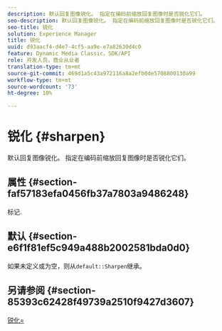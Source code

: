 ```yaml
---
description: 默认回复图像锐化。 指定在编码前缩放回复图像时是否锐化它们。
seo-description: 默认回复图像锐化。 指定在编码前缩放回复图像时是否锐化它们。
seo-title: 锐化
solution: Experience Manager
title: 锐化
uuid: d93aacf4-d4e7-4cf5-aa9e-e7a82630d4c0
feature: Dynamic Media Classic，SDK/API
role: 开发人员，商业从业者
translation-type: tm+mt
source-git-commit: 469d1a5c43a972116a8a2efb0de5708800130a99
workflow-type: tm+mt
source-wordcount: '73'
ht-degree: 10%

---
```



# 锐化 {#sharpen}

默认回复图像锐化。 指定在编码前缩放回复图像时是否锐化它们。

## 属性 {#section-faf57183efa0456fb37a7803a9486248}

标记.

## 默认 {#section-e6f1f81ef5c949a488b2002581bda0d0}

如果未定义或为空，则从`default::Sharpen`继承。

## 另请参阅 {#section-85393c62428f49739a2510f9427d3607}

[锐化=](../../../../../ir-api/http-protocol/image-rendering-api-ref/c-ir-http-protocol-ref/c-ir-http-protocol-command-reference/r-ir-http-sharpen.md#reference-13034d22d176483cb99ccafc2a4f6a6e)
